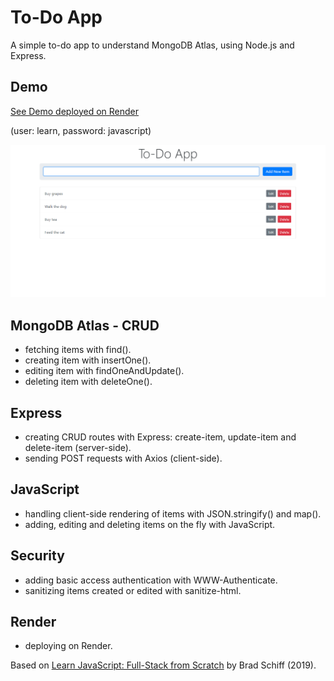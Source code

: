 # To-Do App

A simple to-do app to understand MongoDB Atlas, using Node.js and Express.

## Demo

[See Demo deployed on Render](https://mongodb-to-do-app.onrender.com/)

(user: learn, password: javascript)

<p align="center">
  <a href="https://mongodb-to-do-app.onrender.com/">
    <img src="screenshot.png" alt="See Demo deployed on Render">
  </a>
</p>

## MongoDB Atlas - CRUD

- fetching items with find().
- creating item with insertOne().
- editing item with findOneAndUpdate().
- deleting item with deleteOne().

## Express

- creating CRUD routes with Express: create-item, update-item and delete-item (server-side).
- sending POST requests with Axios (client-side).

## JavaScript

- handling client-side rendering of items with JSON.stringify() and map().
- adding, editing and deleting items on the fly with JavaScript.

## Security

- adding basic access authentication with WWW-Authenticate.
- sanitizing items created or edited with sanitize-html.

## Render

- deploying on Render.

Based on [Learn JavaScript: Full-Stack from Scratch](https://www.udemy.com/course/learn-javascript-full-stack-from-scratch/) by Brad Schiff (2019).
